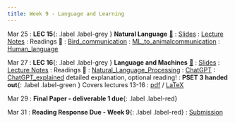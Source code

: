 ```yaml
---
title: Week 9 - Language and Learning
---
```


Mar 25
: **LEC 15**{: .label .label-grey } **Natural Language** [🎥](https://harvard.hosted.panopto.com/Panopto/Pages/Viewer.aspx?id=e60326b2-7e08-4726-990c-b0ff01522b7d)
    : [Slides](https://canvas.harvard.edu/files/19746024/download?download_frd=1)
: [Lecture Notes](https://canvas.harvard.edu/files/19774049/download?download_frd=1)
: Readings 📖
: [Bird_communication](https://canvas.harvard.edu/files/19729904/download?download_frd=1)
: [ML_to_animalcommunication](https://canvas.harvard.edu/files/19730032/download?download_frd=1)
: [Human_language](https://canvas.harvard.edu/files/19729909/download?download_frd=1)

Mar 27
: **LEC 16**{: .label .label-grey } **Language and Machines** [🎥](https://harvard.hosted.panopto.com/Panopto/Pages/Viewer.aspx?id=f5bc8b74-e184-49f1-97d8-b0ff01522b9a)
    : [Slides](https://canvas.harvard.edu/files/19779369/download?download_frd=1)
: [Lecture Notes](https://canvas.harvard.edu/files/19774051/download?download_frd=1)
: Readings 📖
: [Natural_Language_Processing](https://www.datacamp.com/blog/what-is-natural-language-processing)
: [ChatGPT](https://canvas.harvard.edu/files/19763873/download?download_frd=1)
: [ChatGPT_explained](https://writings.stephenwolfram.com/2023/02/what-is-chatgpt-doing-and-why-does-it-work/) detailed explanation, optional reading!
: **PSET 3 handed out**{: .label .label-green } Covers lectures 13-16
    : [pdf](https://canvas.harvard.edu/files/19780414/download?download_frd=1) / [LaTeX](https://canvas.harvard.edu/files/19780415/download?download_frd=1)

Mar 29
: **Final Paper - deliverable 1 due**{: .label .label-red}

Mar 31
: **Reading Response Due - Week 9**{: .label .label-red}
    : [Submission](https://canvas.harvard.edu/courses/129605/assignments/794078)
